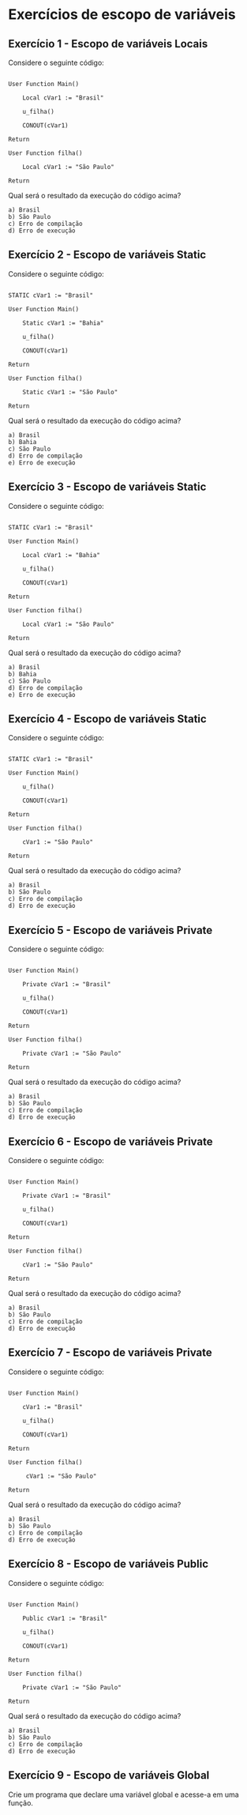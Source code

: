 # Exercícios de escopo de variáveis

## Exercício 1 - Escopo de variáveis Locais

Considere o seguinte código:

```advpl

User Function Main()

    Local cVar1 := "Brasil"
    
    u_filha()

    CONOUT(cVar1)

Return

User Function filha()

    Local cVar1 := "São Paulo"

Return

```

Qual será o resultado da execução do código acima?

    a) Brasil
    b) São Paulo
    c) Erro de compilação
    d) Erro de execução

## Exercício 2 - Escopo de variáveis Static 

Considere o seguinte código:

```advpl

STATIC cVar1 := "Brasil"

User Function Main()

    Static cVar1 := "Bahia"
    
    u_filha()

    CONOUT(cVar1)

Return

User Function filha()

    Static cVar1 := "São Paulo"

Return

```

Qual será o resultado da execução do código acima?

    a) Brasil
    b) Bahia
    c) São Paulo
    d) Erro de compilação
    e) Erro de execução

## Exercício 3 - Escopo de variáveis Static

Considere o seguinte código:

```advpl

STATIC cVar1 := "Brasil"

User Function Main()

    Local cVar1 := "Bahia"
    
    u_filha()

    CONOUT(cVar1)

Return

User Function filha()

    Local cVar1 := "São Paulo"

Return

```

Qual será o resultado da execução do código acima?

    a) Brasil
    b) Bahia
    c) São Paulo
    d) Erro de compilação
    e) Erro de execução

## Exercício 4 - Escopo de variáveis Static

Considere o seguinte código:

```advpl

STATIC cVar1 := "Brasil"

User Function Main()   
    
    u_filha()

    CONOUT(cVar1)

Return

User Function filha()

    cVar1 := "São Paulo"

Return

```

Qual será o resultado da execução do código acima?

    a) Brasil
    b) São Paulo
    c) Erro de compilação
    d) Erro de execução

## Exercício 5 - Escopo de variáveis Private

Considere o seguinte código:

```advpl

User Function Main()

    Private cVar1 := "Brasil"
    
    u_filha()

    CONOUT(cVar1)

Return

User Function filha()

    Private cVar1 := "São Paulo"

Return

```

Qual será o resultado da execução do código acima?

    a) Brasil
    b) São Paulo
    c) Erro de compilação
    d) Erro de execução

## Exercício 6 - Escopo de variáveis Private

Considere o seguinte código:

```advpl

User Function Main()

    Private cVar1 := "Brasil"
    
    u_filha()

    CONOUT(cVar1)

Return

User Function filha()

    cVar1 := "São Paulo"

Return

```

Qual será o resultado da execução do código acima?

    a) Brasil
    b) São Paulo
    c) Erro de compilação
    d) Erro de execução

## Exercício 7 - Escopo de variáveis Private

Considere o seguinte código:

```advpl

User Function Main()

    cVar1 := "Brasil"
    
    u_filha()

    CONOUT(cVar1)

Return

User Function filha()

     cVar1 := "São Paulo"

Return

```

Qual será o resultado da execução do código acima?

    a) Brasil
    b) São Paulo
    c) Erro de compilação
    d) Erro de execução

## Exercício 8 - Escopo de variáveis Public

Considere o seguinte código:

```advpl

User Function Main()

    Public cVar1 := "Brasil"
    
    u_filha()

    CONOUT(cVar1)

Return

User Function filha()

    Private cVar1 := "São Paulo"

Return

```

Qual será o resultado da execução do código acima?

    a) Brasil
    b) São Paulo
    c) Erro de compilação
    d) Erro de execução

## Exercício 9 - Escopo de variáveis Global

Crie um programa que declare uma variável global e acesse-a em uma função.

